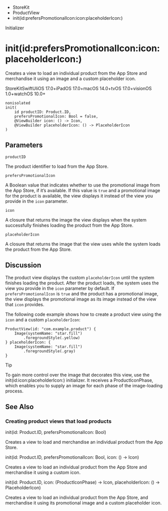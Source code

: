 

- StoreKit
- ProductView
-  init(id:prefersPromotionalIcon:icon:placeholderIcon:) 

Initializer

# init(id:prefersPromotionalIcon:icon:placeholderIcon:)

Creates a view to load an individual product from the App Store and merchandise it using an image and a custom placeholder icon.

StoreKitSwiftUIiOS 17.0+iPadOS 17.0+macOS 14.0+tvOS 17.0+visionOS 1.0+watchOS 10.0+

``` source
nonisolated
init(
    id productID: Product.ID,
    prefersPromotionalIcon: Bool = false,
    @ViewBuilder icon: () -> Icon,
    @ViewBuilder placeholderIcon: () -> PlaceholderIcon
)
```

## Parameters 

`productID`  

The product identifier to load from the App Store.

`prefersPromotionalIcon`  

A Boolean value that indicates whether to use the promotional image from the App Store, if it’s available. If this value is `true` and a promotional image for the product is available, the view displays it instead of the view you provide in the `icon` parameter.

`icon`  

A closure that returns the image the view displays when the system successfully finishes loading the product from the App Store.

`placeholderIcon`  

A closure that returns the image that the view uses while the system loads the product from the App Store.

## Discussion

The product view displays the custom `placeholderIcon` until the system finishes loading the product. After the product loads, the system uses the view you provide in the `icon` parameter by default. If `prefersPromotionalIcon` is `true` and the product has a promotional image, the view displays the promotional image as its image instead of the view that `icon` provides.

The following code example shows how to create a product view using the `icon` and a custom `placeholderIcon`:

```
ProductView(id: "com.example.product") {
    Image(systemName: "star.fill")
        .foregroundStyle(.yellow)
} placeholderIcon: {
    Image(systemName: "star.fill")
        .foregroundStyle(.gray)
}
```

Tip

To gain more control over the image that decorates this view, use the init(id:icon:placeholderIcon:) initializer. It receives a ProductIconPhase, which enables you to supply an image for each phase of the image-loading process.

## See Also

### Creating product views that load products

init(id: Product.ID, prefersPromotionalIcon: Bool)

Creates a view to load and merchandise an individual product from the App Store.

init(id: Product.ID, prefersPromotionalIcon: Bool, icon: () -> Icon)

Creates a view to load an individual product from the App Store and merchandise it using a custom icon.

init(id: Product.ID, icon: (ProductIconPhase) -> Icon, placeholderIcon: () -> PlaceholderIcon)

Creates a view to load an individual product from the App Store, and merchandise it using its promotional image and a custom placeholder icon.

